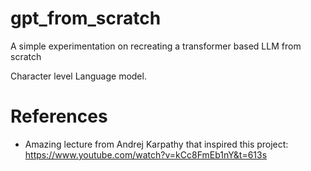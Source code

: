 # gpt_from_scratch
A simple experimentation on recreating a transformer based LLM from scratch

Character level Language model.


# References

- Amazing lecture from Andrej Karpathy that inspired this project: https://www.youtube.com/watch?v=kCc8FmEb1nY&t=613s